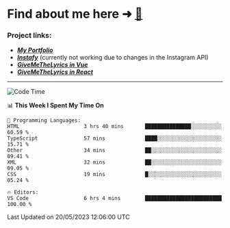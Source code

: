 # Find about me here ➜ [🧑](https://pauabella.dev)

### Project links:
- ***[My Portfolio](https://pauabella.dev)***
- ***[Instafy](https://instafy.me)*** (currently not working due to changes in the Instagram API)
- ***[GiveMeTheLyrics in Vue](https://lyrics.pauabella.dev)***
- ***[GiveMeTheLyrics in React](https://pauabella.dev/GiveMeTheLyrics)***

---
<!--START_SECTION:waka-->
![Code Time](http://img.shields.io/badge/Code%20Time-2%2C155%20hrs%2018%20mins-blue)

📊 **This Week I Spent My Time On** 

```text
💬 Programming Languages: 
HTML                     3 hrs 40 mins       ███████████████░░░░░░░░░░   60.59 % 
TypeScript               57 mins             ████░░░░░░░░░░░░░░░░░░░░░   15.71 % 
Other                    34 mins             ██░░░░░░░░░░░░░░░░░░░░░░░   09.41 % 
XML                      32 mins             ██░░░░░░░░░░░░░░░░░░░░░░░   09.05 % 
CSS                      19 mins             █░░░░░░░░░░░░░░░░░░░░░░░░   05.24 % 

🔥 Editors: 
VS Code                  6 hrs 4 mins        █████████████████████████   100.00 % 
```


 Last Updated on 20/05/2023 12:06:00 UTC
<!--END_SECTION:waka-->
